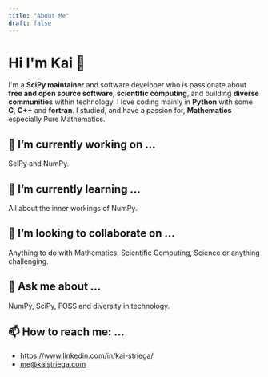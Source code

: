 ```yaml
---
title: "About Me"
draft: false
---
```


# Hi I'm Kai 👋

I'm a **SciPy maintainer** and software developer who is passionate about **free and open source software**, **scientific computing**, and building **diverse communities** within technology.
I love coding mainly in **Python** with some **C**, **C++** and **fortran**. I studied, and have a passion for, **Mathematics** especially Pure Mathematics.

## 🔭 I’m currently working on ...

SciPy and NumPy.

## 🌱 I’m currently learning ...

All about the inner workings of NumPy.

## 👯 I’m looking to collaborate on ...

Anything to do with Mathematics, Scientific Computing, Science or anything challenging.

## 💬 Ask me about ...

NumPy, SciPy, FOSS and diversity in technology.

## 📫 How to reach me: ...

* https://www.linkedin.com/in/kai-striega/
* me@kaistriega.com